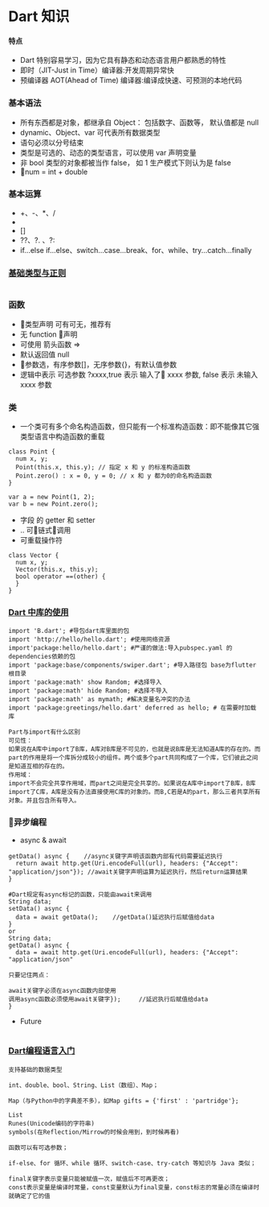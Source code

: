 # Dart 知识

#### 特点
- Dart 特别容易学习，因为它具有静态和动态语言用户都熟悉的特性
- 即时（JIT-Just in Time）编译器:开发周期异常快
- 预编译器 AOT(Ahead of Time) 编译器:编译成快速、可预测的本地代码

### 基本语法
- 所有东西都是对象，都继承自 Object： 包括数字、函数等， 默认值都是 null
- dynamic、Object、var 可代表所有数据类型
- 语句必须以分号结束
- 类型是可选的、动态的类型语言，可以使用 var 声明变量
- 非 bool 类型的对象都被当作 false， 如 1 生产模式下则认为是 false
- num = int + double

### 基本运算
- +、-、*、/
- 
- []
- ??、?. 、?:
- if...else if...else、switch...case...break、for、while、try...catch...finally

### [基础类型与正则](https://blog.csdn.net/hekaiyou/article/details/51310381)
```

```


### 函数
- 类型声明 可有可无，推荐有
- 无 function 声明
- 可使用 箭头函数 =>
- 默认返回值 null
- 参数选，有序参数[]，无序参数{}，有默认值参数
- 逻辑中表示 可选参数 ?xxxx,true 表示 输入了 xxxx 参数, false 表示 未输入 xxxx 参数

### 类
- 一个类可有多个命名构造函数，但只能有一个标准构造函数：即不能像其它强类型语言中构造函数的重载
```
class Point {
  num x, y; 
  Point(this.x, this.y); // 指定 x 和 y 的标准构造函数
  Point.zero() : x = 0, y = 0; // x 和 y 都为0的命名构造函数
}

var a = new Point(1, 2);
var b = new Point.zero();
```
- 字段 的 getter 和 setter 
- .. 可链式调用
- 可重载操作符
```
class Vector {
  num x, y;
  Vector(this.x, this.y);
  bool operator ==(other) {
  } 
}
```

### [Dart 中库的使用](http://han.guokai.blog.163.com/blog/static/1367182712012101495719194/)
```
import 'B.dart'; #导包dart库里面的包
import 'http://hello/hello.dart'; #使用网络资源
import'package:hello/hello.dart'; #严谨的做法:导入pubspec.yaml 的dependencies依赖的包
import 'package:base/components/swiper.dart'; #导入路径包 base为flutter根目录
import 'package:math' show Random; #选择导入
import 'package:math' hide Random; #选择不导入
import 'package:math' as mymath; #解决变量名冲突的办法
import 'package:greetings/hello.dart' deferred as hello; # 在需要时加载库

Part与import有什么区别
可见性：
如果说在A库中import了B库，A库对B库是不可见的，也就是说B库是无法知道A库的存在的。而part的作用是将一个库拆分成较小的组件。两个或多个part共同构成了一个库，它们彼此之间是知道互相的存在的。
作用域：
import不会完全共享作用域，而part之间是完全共享的。如果说在A库中import了B库，B库import了C库，A库是没有办法直接使用C库的对象的。而B,C若是A的part，那么三者共享所有对象。并且包含所有导入。

```

### 异步编程 
- async & await
```
getData() async {    //async关键字声明该函数内部有代码需要延迟执行
  return await http.get(Uri.encodeFull(url), headers: {"Accept": "application/json"}); //await关键字声明运算为延迟执行，然后return运算结果
}

#Dart规定有async标记的函数，只能由await来调用
String data;
setData() async {
  data = await getData();    //getData()延迟执行后赋值给data
}
or
String data;
getData() async {
  data = await http.get(Uri.encodeFull(url), headers: {"Accept": "application/json"
  
只要记住两点：

await关键字必须在async函数内部使用
调用async函数必须使用await关键字});     //延迟执行后赋值给data
}
```
- Future
```

```

### [Dart编程语言入门](https://www.imooc.com/article/260329) 
```
支持基础的数据类型

int、double、bool、String、List（数组）、Map；

Map（与Python中的字典差不多），如Map gifts = {'first' : 'partridge'};

List
Runes(Unicode编码的字符串)
symbols(在Reflection/Mirrow的时候会用到，到时候再看)

函数可以有可选参数；

if-else、for 循环、while 循环、switch-case、try-catch 等知识与 Java 类似；

final关键字表示变量只能被赋值一次，赋值后不可再更改；
const表示变量是编译时常量，const变量默认为final变量，const标志的常量必须在编译时就确定了它的值 
```